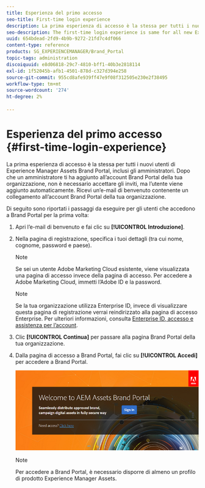 ```yaml
---
title: Esperienza del primo accesso
seo-title: First-time login experience
description: La prima esperienza di accesso è la stessa per tutti i nuovi utenti di Experience Manager Assets Brand Portal, inclusi gli amministratori. Dopo che un amministratore ti ha aggiunto all’account Brand Portal della tua organizzazione, non è necessario accettare gli inviti, ma l’utente viene aggiunto automaticamente. Ricevi un’e-mail di benvenuto contenente un collegamento all’account Brand Portal della tua organizzazione.
seo-description: The first-time login experience is same for all new Experience Manager Assets Brand Portal users, including Administrators. After an Administrator adds you to your organization's Brand Portal account, you need not accept invitations, you are automatically added. You receive a welcome email that contains a link to your organization’s Brand Portal account.
uuid: 654bdead-2fd9-4b9b-9272-21fd7c4df066
content-type: reference
products: SG_EXPERIENCEMANAGER/Brand_Portal
topic-tags: administration
discoiquuid: e8d06818-29c7-4810-bff1-40b3e2818114
exl-id: 1f52045b-afb1-4501-878d-c327d394e258
source-git-commit: 955cd8afe939ff47e9f08f312505e230e2f38495
workflow-type: tm+mt
source-wordcount: '274'
ht-degree: 2%

---
```


# Esperienza del primo accesso {#first-time-login-experience}

La prima esperienza di accesso è la stessa per tutti i nuovi utenti di Experience Manager Assets Brand Portal, inclusi gli amministratori. Dopo che un amministratore ti ha aggiunto all’account Brand Portal della tua organizzazione, non è necessario accettare gli inviti, ma l’utente viene aggiunto automaticamente. Ricevi un’e-mail di benvenuto contenente un collegamento all’account Brand Portal della tua organizzazione.

Di seguito sono riportati i passaggi da eseguire per gli utenti che accedono a Brand Portal per la prima volta:

1. Apri l’e-mail di benvenuto e fai clic su **[!UICONTROL Introduzione]**.

1. Nella pagina di registrazione, specifica i tuoi dettagli (tra cui nome, cognome, password e paese).
   >[!NOTE]
   >
   >Se sei un utente Adobe Marketing Cloud esistente, viene visualizzata una pagina di accesso invece della pagina di accesso. Per accedere a Adobe Marketing Cloud, immetti l’Adobe ID e la password.

   >[!NOTE]
   >
   >Se la tua organizzazione utilizza Enterprise ID, invece di visualizzare questa pagina di registrazione verrai reindirizzato alla pagina di accesso Enterprise. Per ulteriori informazioni, consulta [Enterprise ID, accesso e assistenza per l’account](https://helpx.adobe.com/in/enterprise/kb/enterprise-id-faq.html).

1. Clic **[!UICONTROL Continua]** per passare alla pagina Brand Portal della tua organizzazione.
1. Dalla pagina di accesso a Brand Portal, fai clic su **[!UICONTROL Accedi]** per accedere a Brand Portal.

   ![Pagina di accesso a Brand Portal](assets/signin-onboarding.png)

   >[!NOTE]
   >
   >Per accedere a Brand Portal, è necessario disporre di almeno un profilo di prodotto Experience Manager Assets.
